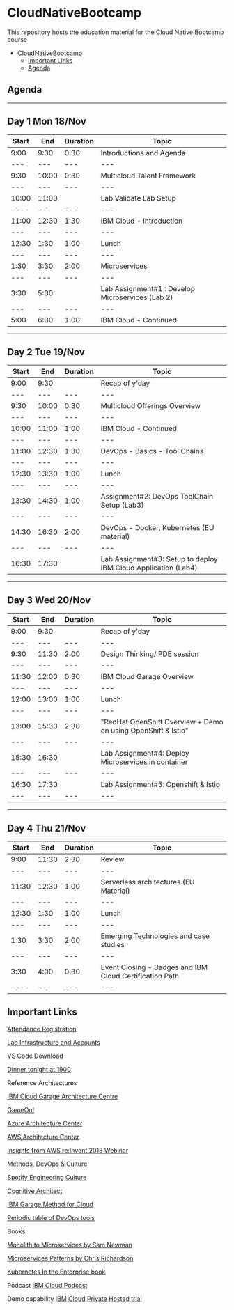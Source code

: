 # CloudNativeBootcamp

This repository hosts the education material for the Cloud Native Bootcamp course

- [CloudNativeBootcamp](#cloudnativebootcamp)
  - [Important Links](#important-links)
  - [Agenda](#agenda)
## Agenda
 -----------------------------------------------------------------
Day 1				Mon 18/Nov
 -----------------------------------------------------------------
|Start	|End	|Duration	|Topic		|
|---|---|---|---|
|9:00	|9:30	|0:30	|Introductions and Agenda|
|---|---|---|---|
|9:30	|10:00	|0:30	|Multicloud Talent Framework |
|---|---|---|---|
|10:00	|11:00	|	|Lab	Validate Lab Setup |
|---|---|---|---|
|11:00	|12:30	|1:30	|IBM Cloud - Introduction|
|---|---|---|---|
|12:30	|1:30	|1:00	|Lunch|
|---|---|---|---|
|1:30	|3:30	|2:00	|Microservices|
|---|---|---|---|
|3:30	|5:00	|	|Lab	Assignment#1 : Develop Microservices (Lab 2)|
|---|---|---|---|
|5:00	|6:00	|1:00	|IBM Cloud - Continued|
-----------------------------------------------------------------
Day 2				Tue 19/Nov
 -----------------------------------------------------------------
|Start	|End	|Duration|	Topic|
|---|---|---|---|
|9:00	|9:30	|	|Recap of y'day|
|---|---|---|---|
|9:30	|10:00	|0:30	|Multicloud Offerings Overview|
|---|---|---|---|
|10:00	|11:00	|1:00	|IBM Cloud - Continued|
|---|---|---|---|
|11:00	|12:30	|1:30	|DevOps - Basics - Tool Chains|
|---|---|---|---|
|12:30	|13:30	|1:00	|Lunch|
|---|---|---|---|
|13:30	|14:30	|1:00	|Assignment#2: DevOps ToolChain Setup (Lab3)|
|---|---|---|---|
|14:30	|16:30	|2:00	|DevOps - Docker, Kubernetes (EU material)|
|---|---|---|---|
|16:30|	17:30	|	|Lab	Assignment#3: Setup to deploy IBM Cloud Application (Lab4)|
 -----------------------------------------------------------------
Day 3				Wed 20/Nov
 -----------------------------------------------------------------
|Start	|End	|Duration	|Topic|
|---|---|---|---|
|9:00|9:30| |	Recap of y'day|
|---|---|---|---|
|9:30	|11:30	|2:00|	Design Thinking/ PDE session|
|---|---|---|---|
|11:30	|12:00	|0:30	|IBM Cloud Garage Overview|
|---|---|---|---|
|12:00	|13:00	|1:00|	Lunch|
|---|---|---|---|
|13:00	|15:30	|2:30| 	"RedHat OpenShift Overview + Demo on using OpenShift & Istio"|
|---|---|---|---|
|15:30	|16:30	|  | Lab	Assignment#4: Deploy Microservices in container|
|---|---|---|---|
|16:30	|17:30	|   |Lab	Assignment#5: Openshift & Istio|
|---|---|---|---|

 -----------------------------------------------------------------
Day 4				Thu 21/Nov
 -----------------------------------------------------------------
|Start	|End	|Duration	|Topic|
|---|---|---|---|
|9:00	|11:30	|2:30	|Review|
|---|---|---|---|
|11:30	|12:30	|1:00	|Serverless architectures (EU Material)|
|---|---|---|---|
|12:30|	1:30	|1:00	|Lunch|
|---|---|---|---|
|1:30	|3:30	|2:00|	Emerging Technologies and case studies|
|---|---|---|---|
|3:30	|4:00	|0:30	|Event Closing - Badges and IBM Cloud Certification Path|
|---|---|---|---|


## Important Links

[Attendance Registration](./presentations/Attendance%20Registration%20Slide-4.ppt)

[Lab Infrastructure and Accounts](./lab_infrastructure.md)

[VS Code Download](https://bit.ly/1J6QrU6)

[Dinner tonight at 1900](https://www.google.com/maps/place/Elche/@41.3743984,2.169218,18.67z/data=!4m5!3m4!1s0x0:0x97047a64f96c1e5d!8m2!3d41.373929!4d2.169203)

Reference Architectures

[IBM Cloud Garage Architecture Centre](https://www.ibm.com/cloud/garage/architectures)

[GameOn!](https://gameontext.org/#/)

[Azure Architecture Center](https://docs.microsoft.com/en-us/azure/architecture/)

[AWS Architecture Center](https://aws.amazon.com/architecture/)

[Insights from AWS re:Invent 2018 Webinar](https://w3-03.ibm.com/services/lighthouse/bluetube/videos/36462)

Methods, DevOps & Culture

[Spotify Engineering Culture](https://www.youtube.com/watch?v=R2o-Xm3UVjs)

[Cognitive Architect](http://ibm.biz/cogarch-app)

[IBM Garage Method for Cloud](https://www.ibm.com/cloud/garage/internal-innovate)

[Periodic table of DevOps tools](https://xebialabs.com/periodic-table-of-devops-tools/)

Books

[Monolith to Microservices by Sam Newman](https://learning.oreilly.com/library/view/monolith-to-microservices/9781492047834/)

[Microservices Patterns by Chris Richardson](https://learning.oreilly.com/library/view/microservices-patterns/9781617294549/)

[Kubernetes In the Enterprise book](https://www-01.ibm.com/common/ssi/cgi-bin/ssialias?htmlfid=88019888USEN&)

Podcast
[IBM Cloud Podcast](https://podcasts.apple.com/us/podcast/ibm-cloud-podcast/id1085756212)

Demo capability
[IBM Cloud Private Hosted trial](https://ibm.biz/hosted-icp)

